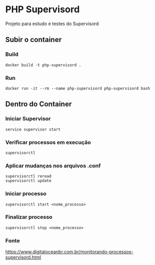 # PHP Supervisord

Projeto para estudo e testes do Supervisord

## Subir o container
### Build
```
docker build -t php-supervisord .
```

### Run
```
docker run -it --rm --name php-supervisord php-supervisord bash
```

## Dentro do Container
### Iniciar Supervisor
```
service supervisor start
```

### Verificar processos em execução
```
supervisorctl
```

### Aplicar mudanças nos arquivos .conf
```
supervisorctl reread
supervisorctl update
```

### Iniciar processo
```
supervisorctl start <nome_processo>
```

### Finalizar processo
```
supervisorctl stop <nome_processo>
```

### Fonte
https://www.digitaloceanbr.com.br/monitorando-processos-supervisord.html